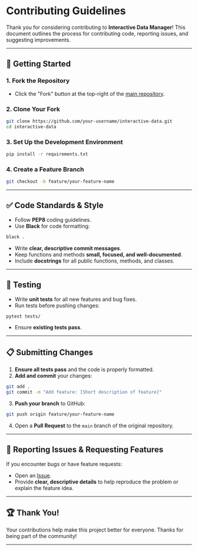 # Contributing Guidelines

Thank you for considering contributing to **Interactive Data Manager**! This document outlines the process for contributing code, reporting issues, and suggesting improvements.

---

## 🚀 Getting Started

### 1. Fork the Repository

- Click the "Fork" button at the top-right of the [main repository](https://github.com/your-username/interactive-data).

### 2. Clone Your Fork

```bash
git clone https://github.com/your-username/interactive-data.git
cd interactive-data
```

### 3. Set Up the Development Environment

```bash
pip install -r requirements.txt
```

### 4. Create a Feature Branch

```bash
git checkout -b feature/your-feature-name
```

---

## ✅ Code Standards & Style

- Follow **PEP8** coding guidelines.
- Use **Black** for code formatting:

```bash
black .
```

- Write **clear, descriptive commit messages**.
- Keep functions and methods **small, focused, and well-documented**.
- Include **docstrings** for all public functions, methods, and classes.

---

## 🧪 Testing

- Write **unit tests** for all new features and bug fixes.
- Run tests before pushing changes:

```bash
pytest tests/
```

- Ensure **existing tests pass**.

---

## 📋 Submitting Changes

1. **Ensure all tests pass** and the code is properly formatted.
2. **Add and commit** your changes:

```bash
git add .
git commit -m "Add feature: [Short description of feature]"
```

3. **Push your branch** to GitHub:

```bash
git push origin feature/your-feature-name
```

4. Open a **Pull Request** to the `main` branch of the original repository.

---

## 🐛 Reporting Issues & Requesting Features

If you encounter bugs or have feature requests:

- Open an [Issue](https://github.com/your-username/interactive-data/issues).
- Provide **clear, descriptive details** to help reproduce the problem or explain the feature idea.

---

## 🏆 Thank You!

Your contributions help make this project better for everyone. Thanks for being part of the community!

---

